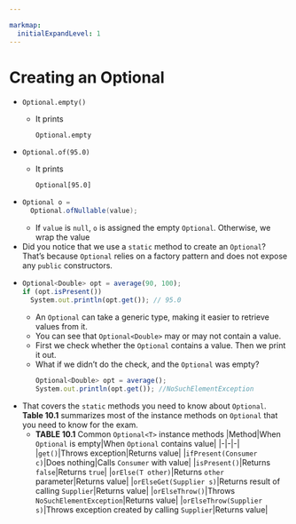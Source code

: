 ```yaml
---

markmap:
  initialExpandLevel: 1
---
```

# **Creating an Optional**
- ```
  Optional.empty()
  ```
  - It prints
    ```
    Optional.empty
    ```
- ```
  Optional.of(95.0)
  ```
  - It prints
    ```
    Optional[95.0]
    ```
- ```java
  Optional o = 
    Optional.ofNullable(value);
  ```
  - If `value` is `null`, `o` is assigned the empty 
  `Optional`. Otherwise, we wrap the value
- Did you notice that we use a `static` method to create an `Optional`? That’s
because `Optional` relies on a factory pattern and does not expose any 
`public` constructors.
- ```js
  Optional<Double> opt = average(90, 100);
  if (opt.isPresent())
    System.out.println(opt.get()); // 95.0
  ```
  - An `Optional` can take a generic type, making it easier to retrieve values from it.
  - You can see that `Optional<Double>` may or may not contain a value.
  - First we check whether the `Optional` contains a value. Then we print it out. 
  - What if we didn’t do the check, and the `Optional` was empty?
    ```js
    Optional<Double> opt = average();
    System.out.println(opt.get()); //NoSuchElementException
    ```
- That covers the `static` methods you need to know about `Optional`. **Table 10.1**
summarizes most of the instance methods on `Optional` that you need to know
for the exam.
  - **TABLE 10.1** Common `Optional<T>` instance methods
    |Method|When `Optional` is empty|When `Optional` contains value|
    |-|-|-|
    |`get()`|Throws exception|Returns value|
    |`ifPresent(Consumer c)`|Does nothing|Calls `Consumer` with value|
    |`isPresent()`|Returns `false`|Returns `true`|
    |`orElse(T other)`|Returns `other` parameter|Returns value|
    |`orElseGet(Supplier s)`|Returns result of calling `Supplier`|Returns value|
    |`orElseThrow()`|Throws `NoSuchElementException`|Returns value|
    |`orElseThrow(Supplier s)`|Throws exception created by calling `Supplier`|Returns value|




